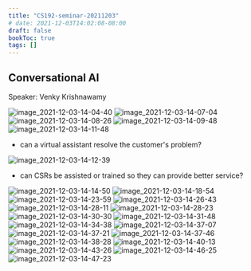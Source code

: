 ```yaml
---
title: "CS192-seminar-20211203"
# date: 2021-12-03T14:02:08-08:00
draft: false
bookToc: true
tags: []
---
```


## Conversational AI 

Speaker: Venky Krishnawamy

![image_2021-12-03-14-04-40](/notes/image_2021-12-03-14-04-40.png)
![image_2021-12-03-14-07-04](/notes/image_2021-12-03-14-07-04.png)
![image_2021-12-03-14-08-26](/notes/image_2021-12-03-14-08-26.png)
![image_2021-12-03-14-09-48](/notes/image_2021-12-03-14-09-48.png)
![image_2021-12-03-14-11-48](/notes/image_2021-12-03-14-11-48.png)

- can a virtual assistant resolve the customer's problem?

![image_2021-12-03-14-12-39](/notes/image_2021-12-03-14-12-39.png)

- can CSRs be assisted or trained so they can provide better service?

![image_2021-12-03-14-14-50](/notes/image_2021-12-03-14-14-50.png)
![image_2021-12-03-14-18-54](/notes/image_2021-12-03-14-18-54.png)
![image_2021-12-03-14-23-59](/notes/image_2021-12-03-14-23-59.png)
![image_2021-12-03-14-26-43](/notes/image_2021-12-03-14-26-43.png)
![image_2021-12-03-14-28-11](/notes/image_2021-12-03-14-28-11.png)
![image_2021-12-03-14-28-23](/notes/image_2021-12-03-14-28-23.png)
![image_2021-12-03-14-30-30](/notes/image_2021-12-03-14-30-30.png)
![image_2021-12-03-14-31-48](/notes/image_2021-12-03-14-31-48.png)
![image_2021-12-03-14-34-38](/notes/image_2021-12-03-14-34-38.png)
![image_2021-12-03-14-37-07](/notes/image_2021-12-03-14-37-07.png)
![image_2021-12-03-14-37-21](/notes/image_2021-12-03-14-37-21.png)
![image_2021-12-03-14-37-46](/notes/image_2021-12-03-14-37-46.png)
![image_2021-12-03-14-38-28](/notes/image_2021-12-03-14-38-28.png)
![image_2021-12-03-14-40-13](/notes/image_2021-12-03-14-40-13.png)
![image_2021-12-03-14-43-26](/notes/image_2021-12-03-14-43-26.png)
![image_2021-12-03-14-46-25](/notes/image_2021-12-03-14-46-25.png)
![image_2021-12-03-14-47-23](/notes/image_2021-12-03-14-47-23.png)



